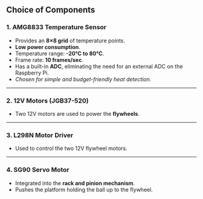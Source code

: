 ##  Choice of Components

### 1. **AMG8833 Temperature Sensor**
- Provides an **8×8 grid** of temperature points.
- **Low power consumption**.
- Temperature range: **-20°C to 80°C**.
- Frame rate: **10 frames/sec**.
- Has a built-in **ADC**, eliminating the need for an external ADC on the Raspberry Pi.
-  *Chosen for simple and budget-friendly heat detection.*

---

### 2. **12V Motors (JGB37-520)**
- Two 12V motors are used to power the **flywheels**.

---

### 3. **L298N Motor Driver**
- Used to control the two 12V flywheel motors.

---

### 4. **SG90 Servo Motor**
- Integrated into the **rack and pinion mechanism**.
- Pushes the platform holding the ball up to the flywheel.
